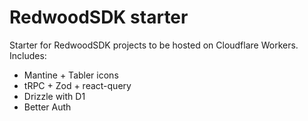 # RedwoodSDK starter

Starter for RedwoodSDK projects to be hosted on Cloudflare Workers. Includes:

- Mantine + Tabler icons
- tRPC + Zod + react-query
- Drizzle with D1
- Better Auth
